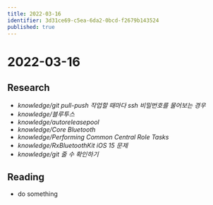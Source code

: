 ```yaml
---
title: 2022-03-16
identifier: 3d31ce69-c5ea-6da2-0bcd-f2679b143524
published: true
---
```


# 2022-03-16

## Research

* *knowledge/git pull-push 작업할 때마다 ssh 비밀번호를 물어보는 경우*
* *knowledge/블루투스*
* *knowledge/autoreleasepool*
* *knowledge/Core Bluetooth*
* *knowledge/Performing Common Central Role Tasks*
* *knowledge/RxBluetoothKit iOS 15 문제*
* *knowledge/git 줄 수 확인하기*

## Reading

* do something
